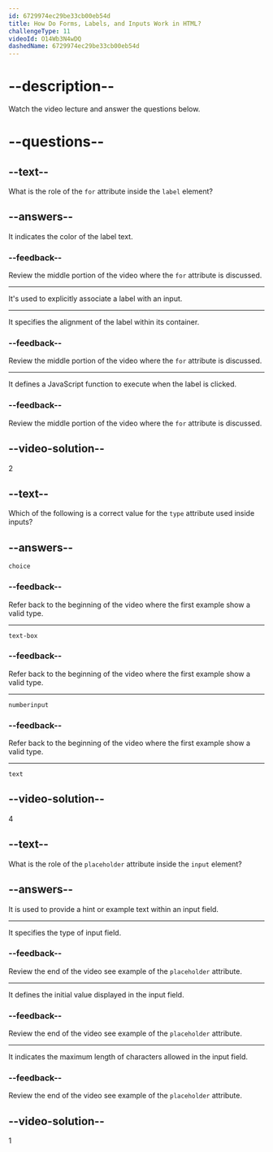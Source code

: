 ```yaml
---
id: 6729974ec29be33cb00eb54d
title: How Do Forms, Labels, and Inputs Work in HTML?
challengeType: 11
videoId: O14Wb3N4wDQ
dashedName: 6729974ec29be33cb00eb54d
---
```


# --description--

Watch the video lecture and answer the questions below.

# --questions--

## --text--

What is the role of the `for` attribute inside the `label` element?

## --answers--

It indicates the color of the label text.

### --feedback--

Review the middle portion of the video where the `for` attribute is discussed.

---

It's used to explicitly associate a label with an input.

---

It specifies the alignment of the label within its container.

### --feedback--

Review the middle portion of the video where the `for` attribute is discussed.

---

It defines a JavaScript function to execute when the label is clicked.

### --feedback--

Review the middle portion of the video where the `for` attribute is discussed.

## --video-solution--

2

## --text--

Which of the following is a correct value for the `type` attribute used inside inputs?

## --answers--

`choice`

### --feedback--

Refer back to the beginning of the video where the first example show a valid type.

---

`text-box`

### --feedback--

Refer back to the beginning of the video where the first example show a valid type.

---

`numberinput`

### --feedback--

Refer back to the beginning of the video where the first example show a valid type.

---

`text`

## --video-solution--

4

## --text--

What is the role of the `placeholder` attribute inside the `input` element?

## --answers--

It is used to provide a hint or example text within an input field.

---

It specifies the type of input field.

### --feedback--

Review the end of the video see example of the `placeholder` attribute.

---

It defines the initial value displayed in the input field.

### --feedback--

Review the end of the video see example of the `placeholder` attribute.

---

It indicates the maximum length of characters allowed in the input field.

### --feedback--

Review the end of the video see example of the `placeholder` attribute.

## --video-solution--

1
